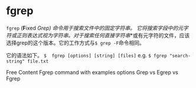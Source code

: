 # fgrep

`fgrep` (**F**ixed **Grep*) 命令用于搜索文件中的固定字符串。
它将搜索字段中的元字符或正则表达式视为字符串。对于搜索任何**直接字符串**或有元字符的文件，应该选择grep的这个版本。它的工作方式与`$ grep -F`命令相同。

它的语法如下。
`$  fgrep [options] [string] [files]` e.g. `$ fgrep "search-string" file.txt`

<ResourceGroupTitle>Free Content</ResourceGroupTitle>
<BadgeLink colorScheme='yellow' badgeText='Read' href='https://www.geeksforgeeks.org/fgrep-command-in-linux-with-examples/'>Fgrep command with examples</BadgeLink>
<BadgeLink colorScheme='yellow' badgeText='Read' href='https://www.thegeekdiary.com/fgrep-command-examples-in-linux/'>options</BadgeLink>
<BadgeLink colorScheme='yellow' badgeText='Read' href='https://www.tecmint.com/difference-between-grep-egrep-and-fgrep-in-linux/'>Grep vs Egrep vs Fgrep</BadgeLink>